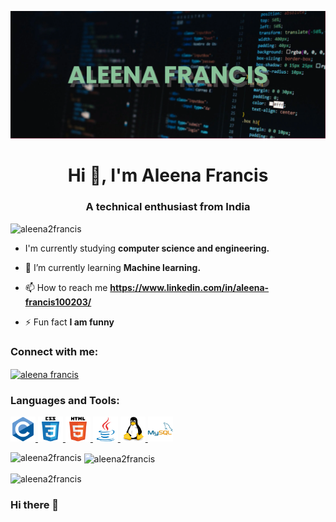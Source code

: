 ![logo](https://github.com/Aleena2Francis/Aleena2Francis/blob/main/banner.png)
<h1 align="center">Hi 👋, I'm Aleena Francis</h1>
<h3 align="center">A technical enthusiast from India</h3>

<p align="left"> <img src="https://komarev.com/ghpvc/?username=aleena2francis&label=Profile%20views&color=0e75b6&style=flat" alt="aleena2francis" /> </p>

- I'm currently studying **computer science and engineering.**

- 🌱 I’m currently learning **Machine learning.**

- 📫 How to reach me **https://www.linkedin.com/in/aleena-francis100203/**

- ⚡ Fun fact **I am funny**

<h3 align="left">Connect with me:</h3>
<p align="left">
<a href="https://linkedin.com/in/aleena francis" target="blank"><img align="center" src="https://raw.githubusercontent.com/rahuldkjain/github-profile-readme-generator/master/src/images/icons/Social/linked-in-alt.svg" alt="aleena francis" height="30" width="40" /></a>
</p>

<h3 align="left">Languages and Tools:</h3>
<p align="left"> <a href="https://www.cprogramming.com/" target="_blank" rel="noreferrer"> <img src="https://raw.githubusercontent.com/devicons/devicon/master/icons/c/c-original.svg" alt="c" width="40" height="40"/> </a> <a href="https://www.w3schools.com/css/" target="_blank" rel="noreferrer"> <img src="https://raw.githubusercontent.com/devicons/devicon/master/icons/css3/css3-original-wordmark.svg" alt="css3" width="40" height="40"/> </a> <a href="https://www.w3.org/html/" target="_blank" rel="noreferrer"> <img src="https://raw.githubusercontent.com/devicons/devicon/master/icons/html5/html5-original-wordmark.svg" alt="html5" width="40" height="40"/> </a> <a href="https://www.java.com" target="_blank" rel="noreferrer"> <img src="https://raw.githubusercontent.com/devicons/devicon/master/icons/java/java-original.svg" alt="java" width="40" height="40"/> </a> <a href="https://www.linux.org/" target="_blank" rel="noreferrer"> <img src="https://raw.githubusercontent.com/devicons/devicon/master/icons/linux/linux-original.svg" alt="linux" width="40" height="40"/> </a> <a href="https://www.mysql.com/" target="_blank" rel="noreferrer"> <img src="https://raw.githubusercontent.com/devicons/devicon/master/icons/mysql/mysql-original-wordmark.svg" alt="mysql" width="40" height="40"/> </a> </p>

<p><img align="left" src="https://github-readme-stats.vercel.app/api/top-langs?username=aleena2francis&show_icons=true&locale=en&layout=compact" alt="aleena2francis" /></p>

<p>&nbsp;<img align="center" src="https://github-readme-stats.vercel.app/api?username=aleena2francis&show_icons=true&locale=en" alt="aleena2francis" /></p>

<p><img align="center" src="https://github-readme-streak-stats.herokuapp.com/?user=aleena2francis&" alt="aleena2francis" /></p>

### Hi there 👋

<!--
**Aleena2Francis/Aleena2Francis** is a ✨ _special_ ✨ repository because its `README.md` (this file) appears on your GitHub profile.

Here are some ideas to get you started:

- 🔭 I’m currently working on ...
- 🌱 I’m currently learning ...
- 👯 I’m looking to collaborate on ...
- 🤔 I’m looking for help with ...
- 💬 Ask me about ...
- 📫 How to reach me: ...
- 😄 Pronouns: ...
- ⚡ Fun fact: ...
-->
